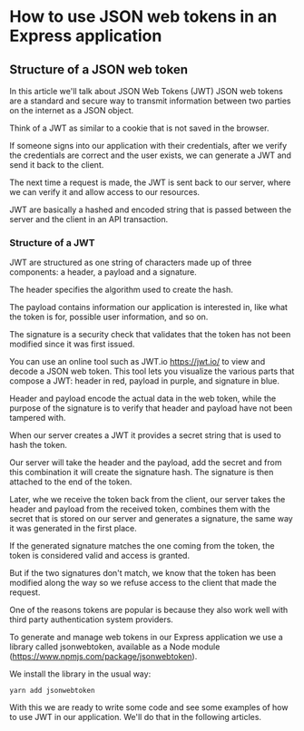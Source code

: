 # How to use JSON web tokens in an Express application
## Structure of a JSON web token



In this article we'll talk about JSON Web Tokens (JWT)
JSON web tokens are a standard and secure way to transmit information between two parties on the internet as a JSON object.

Think of a JWT as similar to a cookie that is not saved in the browser. 

If someone signs into our application with their credentials, after we verify the credentials are correct and the user exists, we can generate a JWT and send it back to the client.

The next time a request is made, the JWT is sent back to our server, where we can verify it and allow access to our resources.

JWT are basically a hashed and encoded string that is passed between the server and the client in an API transaction.

### Structure of a JWT

JWT are structured as one string of characters made up of three components: a header, a payload and a signature.

The header specifies the algorithm used to create the hash.

The payload contains information our application is interested in, like what the token is for, possible user information, and so on.

The signature is a security check that validates that the token has not been modified since it was first issued.

You can use an online tool such as JWT.io https://jwt.io/ to view and decode a JSON web token. This tool lets you visualize the various parts that compose a JWT: header in red, payload in purple, and signature in blue.

Header and payload encode the actual data in the web token, while the purpose of the signature is to verify that header and payload have not been tampered with.

When our server creates a JWT it provides a secret string that is used to hash the token.

Our server will take the header and the payload, add the secret and from this combination it will create the signature hash. The signature is then attached to the end of the token.

Later, whe we receive the token back from the client, our server takes the header and  payload from the received token, combines them with the secret that is stored on our server and generates a signature, the same way it was generated in the first place.

If the generated signature matches the one coming from the token, the token is considered valid and access is granted. 

But if the two signatures don't match, we know that the token has been modified along the way so we refuse access to the client that made the request.

One of the reasons tokens are popular is because they also work well with third party authentication system providers.

To generate and manage web tokens in our Express application we use a library called jsonwebtoken, available as a Node module (https://www.npmjs.com/package/jsonwebtoken).

We install the library in the usual way:

```
yarn add jsonwebtoken
```

With this we are ready to write some code and see some examples of how to use JWT in our application. We'll do that in the following articles.




